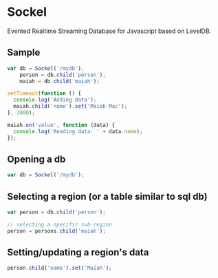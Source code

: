Sockel
======
Evented Realtime Streaming Database for Javascript based on LevelDB.

## Sample
```js
var db = Sockel('/mydb'),
    person = db.child('person'),
    maiah = db.child('maiah');

setTimeout(function () {
  console.log('Adding data');
  maiah.child('name').set('Maiah Mac');
}, 3000);

maiah.on('value', function (data) {
  console.log('Reading data: ' + data.name);
});
```

## Opening a db
```js
var db = Sockel('/mydb');
```

## Selecting a region (or a table similar to sql db)
```js
var person = db.child('person');

// selecting a specific sub-region
person = persons.child('maiah');
```

## Setting/updating a region's data
```js
person.child('name').set('Maiah');
```
